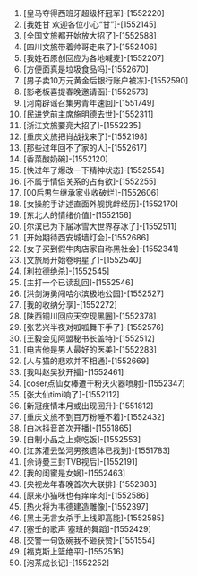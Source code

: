 
1. [皇马夺得西班牙超级杯冠军]-[1552220]
1. [我姓甘 欢迎各位小心“甘”]-[1552145]
1. [全国文旅都开始放大招了]-[1552588]
1. [四川文旅带着帅哥走来了]-[1552406]
1. [我姓石原创回应为各地喊麦]-[1552207]
1. [方便面真是垃圾食品吗]-[1552670]
1. [男子卖10万元黄金后银行账户被冻]-[1552590]
1. [影老板喜提春晚邀请函]-[1552573]
1. [河南辟谣召集男青年速回]-[1551749]
1. [民进党前主席施明德去世]-[1552311]
1. [浙江文旅要亮大招了]-[1552235]
1. [重庆文旅把肖战找来了]-[1552198]
1. [那些过年回不了家的人]-[1552617]
1. [香菜酸奶碗]-[1552120]
1. [快过年了爆改一下精神状态]-[1552554]
1. [不属于情侣关系的占有欲]-[1552255]
1. [00后男生继承家业收破烂]-[1552606]
1. [女操舵手讲述直面外舰挑衅经历]-[1552170]
1. [东北人的情绪价值]-[1552156]
1. [尔滨已为下届冰雪大世界存冰了]-[1552511]
1. [开始期待西安城墙灯会]-[1552686]
1. [女子买到假牛肉店家自称黑社会]-[1552341]
1. [文旅局开始卷明星了]-[1552540]
1. [利拉德绝杀]-[1552545]
1. [主打一个已读乱回]-[1552546]
1. [洪剑涛勇闯哈尔滨极地公园]-[1552527]
1. [我的收纳分享]-[1552272]
1. [陕西铜川回应天空现黑圈]-[1552378]
1. [张艺兴半夜对呱呱舞下手了]-[1552576]
1. [王毅会见阿盟秘书长盖特]-[1552512]
1. [电吉他是男人最好的医美]-[1552283]
1. [人与猫的悲欢并不相通]-[1552669]
1. [我叫赵吴狄开播]-[1552461]
1. [coser点仙女棒遭干粉灭火器喷射]-[1552347]
1. [张大仙timi响了]-[1552112]
1. [新冠疫情本月或出现回升]-[1551812]
1. [重庆文旅不到百万粉睡不着]-[1552432]
1. [白冰抖音首次开播]-[1551865]
1. [自制小品之上桌吃饭]-[1552553]
1. [江苏灌云坠河男孩遗体已找到]-[1551783]
1. [佘诗曼三封TVB视后]-[1552191]
1. [我的闺蜜是女娲]-[1552463]
1. [央视龙年春晚首次大联排]-[1552383]
1. [原来小猫咪也有痒痒肉]-[1552586]
1. [热火将为韦德建造雕像]-[1552397]
1. [黑土无言女杀手上线即高能]-[1552585]
1. [塞壬的歌声 塞班的舞蹈]-[1552429]
1. [交警一句饭碗我不砸获赞]-[1551554]
1. [福克斯上篮绝平]-[1552516]
1. [泡茶成长记]-[1552252]